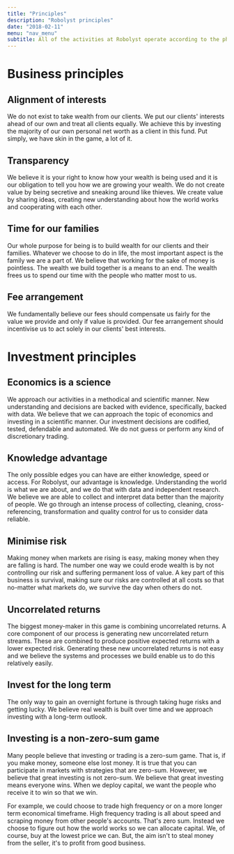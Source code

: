 ```yaml
---
title: "Principles"
description: "Robolyst principles"
date: "2018-02-11"
menu: "nav_menu"
subtitle: All of the activities at Robolyst operate according to the philosophy and beliefs reflected in the following principles.
---
```



# Business principles

## Alignment of interests

We do not exist to take wealth from our clients. We put our clients' interests ahead of our own and treat all clients equally. We achieve this by investing the majority of our own personal net worth as a client in this fund. Put simply, we have skin in the game, a lot of it.

## Transparency

We believe it is your right to know how your wealth is being used and it is our obligation to tell you how we are growing your wealth. We do not create value by being secretive and sneaking around like thieves. We create value by sharing ideas, creating new understanding about how the world works and cooperating with each other.

## Time for our families

Our whole purpose for being is to build wealth for our clients and their families. Whatever we choose to do in life, the most important aspect is the family we are a part of. We believe that working for the sake of money is pointless. The wealth we build together is a means to an end. The wealth frees us to spend our time with the people who matter most to us.

## Fee arrangement

We fundamentally believe our fees should compensate us fairly for the value we provide and only if value is provided. Our fee arrangement should incentivise us to act solely in our clients' best interests.

# Investment principles

## Economics is a science

We approach our activities in a methodical and scientific manner. New understanding and decisions are backed with evidence, specifically, backed with data. We believe that we can approach the topic of economics and investing in a scientific manner. Our investment decisions are codified, tested, defendable and automated. We do not guess or perform any kind of discretionary trading.

## Knowledge advantage

The only possible edges you can have are either knowledge, speed or access. For Robolyst, our advantage is knowledge. Understanding the world is what we are about, and we do that with data and independent research. We believe we are able to collect and interpret data better than the majority of people. We go through an intense process of collecting, cleaning, cross-referencing, transformation and quality control for us to consider data reliable. 

## Minimise risk

Making money when markets are rising is easy, making money when they are falling is hard. The number one way we could erode wealth is by not controlling our risk and suffering permanent loss of value. A key part of this business is survival, making sure our risks are controlled at all costs so that no-matter what markets do, we survive the day when others do not.

## Uncorrelated returns

The biggest money-maker in this game is combining uncorrelated returns. A core component of our process is generating new uncorrelated return streams. These are combined to produce positive expected returns with a lower expected risk. Generating these new uncorrelated returns is not easy and we believe the systems and processes we build enable us to do this relatively easily.

## Invest for the long term

The only way to gain an overnight fortune is through taking huge risks and getting lucky. We believe real wealth is built over time and we approach investing with a long-term outlook. 

## Investing is a non-zero-sum game

Many people believe that investing or trading is a zero-sum game. That is, if you make money, someone else lost money. It is true that you can participate in markets with strategies that are zero-sum. However, we believe that great investing is not zero-sum. We believe that great investing means everyone wins. When we deploy capital, we want the people who receive it to win so that we win.

For example, we could choose to trade high frequency or on a more longer term economical timeframe. High frequency trading is all about speed and scraping money from other people's accounts. That's zero sum. Instead we choose to figure out how the world works so we can allocate capital. We, of course, buy at the lowest price we can. But, the aim isn't to steal money from the seller, it's to profit from good business.

